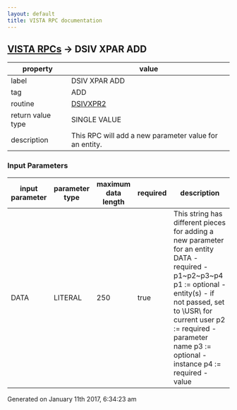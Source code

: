 ```yaml
---
layout: default
title: VISTA RPC documentation
---
```




## [VISTA RPCs](TableOfContent.md) &#8594; DSIV XPAR ADD 

 property | value 
--- | --- 
 label | DSIV XPAR ADD
 tag | ADD
 routine | [DSIVXPR2](http://code.osehra.org/dox/Routine_DSIVXPR2_source.html)
 return value type | SINGLE VALUE
 description | This RPC will add a new parameter value for an entity.

### Input Parameters

| input parameter | parameter type | maximum data length | required | description | 
| --- | --- | --- | --- | --- | 
| DATA | LITERAL | 250 | true | This string has different pieces for adding a new parameter for an entity DATA - required - p1~p2~p3~p4  p1 := optional - entity(s) - if not passed, set to \USR\ for                   current user  p2 := required - parameter name  p3 := optional - instance  p4 := required - value | 




Generated on January 11th 2017, 6:34:23 am